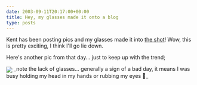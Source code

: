 ```yaml
---
date: 2003-09-11T20:17:00+00:00
title: Hey, my glasses made it onto a blog
type: posts
---
```

Kent has been posting pics and my glasses made it into [the shot](https://weblogs.asp.net/ksharkey/posts/26944.aspx)! Wow, this is pretty exciting, I think I'll go lie down.

Here's another pic from that day... just to keep up with the trend;

<img src="http://www.duncanmackenzie.net/me.jpg" align="center" border="0" />
_note the lack of glasses... generally a sign of a bad day,
it means I was busy holding my head in my hands or rubbing my eyes 🙂_
